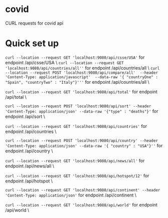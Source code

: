 # covid
CURL requests for covid api

# Quick set up


```curl --location --request GET 'localhost:9080/api/csse/USA'``` for endpoint /api/csse/USA \ 
```curl --location --request GET 'localhost:9080/api/countries/all''``` for endpoint /api/countries/all \ 
```curl --location --request POST 'localhost:9080/api/compare/all'  --header 'Content-Type: application/javascript'  --data-raw '{ "countryOne" : "Spain", "countryTwo" : "Italy"}'''``` for endpoint /api/countries/all \

```curl --location --request GET 'localhost:9080/api/total'``` for endpoint /api/total \ 

```curl --location --request POST 'localhost:9080/api/sort' --header 'Content-Type: application/json' --data-raw '{"type" : "deaths"}'``` for endpoint /api/sort \ 

```curl --location --request GET 'localhost:9080/api/countries'``` for endpoint /api/countries \ 

```curl --location --request POST 'localhost:9080/api/country' --header 'Content-Type: application/json' --data-raw '{ "country" : "USA"}''``` for endpoint /api/country \ 

```curl --location --request GET 'localhost:9080/api/news/all'``` for endpoint /api/news/all \ 

```curl --location --request GET 'localhost:9080/api/hotspot/12'``` for endpoint /api/hotspot \ 

```curl --location --request GET 'localhost:9080/api/continent' --header 'Content-Type: application/json'``` for endpoint /api/continent \ 

```curl --location --request GET 'localhost:9080/api/world'``` for endpoint /api/world \ 
